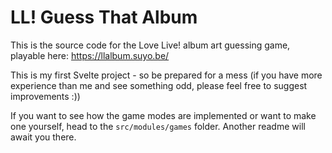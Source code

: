 # LL! Guess That Album

This is the source code for the Love Live! album art guessing game, playable here:
https://llalbum.suyo.be/

This is my first Svelte project - so be prepared for a mess (if you have more
experience than me and see something odd, please feel free to suggest improvements :))

If you want to see how the game modes are implemented or want to make one yourself,
head to the `src/modules/games` folder. Another readme will await you there.